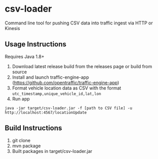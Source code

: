 # csv-loader
Command line tool for pushing CSV data into traffic ingest via HTTP or Kinesis

## Usage Instructions

Requires Java 1.8+

1. Download latest release build from the releases page or build from source
2. Install and launch traffic-engine-app (https://github.com/opentraffic/traffic-engine-app)
3. Format vehicle location data as CSV with the format `utc_timestamp,unique_vehicle_id,lat,lon`
4. Run app 
```
java -jar target/csv-loader.jar -f [path to CSV file] -u http://localhost:4567/locationUpdate
```

## Build Instructions

1. git clone
2. mvn package
3. Built packages in target/csv-loader.jar 
